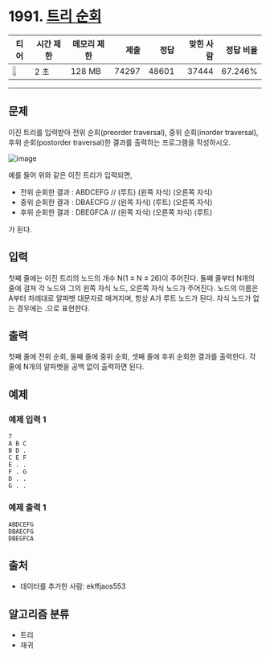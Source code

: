 # 1991. [트리 순회](https://www.acmicpc.net/problem/1991)

| 티어 | 시간 제한 | 메모리 제한 | 제출 | 정답 | 맞힌 사람 | 정답 비율 |
|---|---|---|---:|---:|---:|---:|
| <img src="https://static.solved.ac/tier_small/10.svg" width="50%" /> | 2 초 | 128 MB | 74297 | 48601 | 37444 | 67.246% |

---

## 문제

이진 트리를 입력받아 전위 순회(preorder traversal), 중위 순회(inorder traversal), 후위 순회(postorder traversal)한 결과를 출력하는 프로그램을 작성하시오.

![image](https://www.acmicpc.net/JudgeOnline/upload/201007/trtr.png)

예를 들어 위와 같은 이진 트리가 입력되면,

- 전위 순회한 결과 : ABDCEFG // (루트) (왼쪽 자식) (오른쪽 자식)
- 중위 순회한 결과 : DBAECFG // (왼쪽 자식) (루트) (오른쪽 자식)
- 후위 순회한 결과 : DBEGFCA // (왼쪽 자식) (오른쪽 자식) (루트)

가 된다.

## 입력

첫째 줄에는 이진 트리의 노드의 개수 N(1 ≤ N ≤ 26)이 주어진다. 둘째 줄부터 N개의 줄에 걸쳐 각 노드와 그의 왼쪽 자식 노드, 오른쪽 자식 노드가 주어진다. 노드의 이름은 A부터 차례대로 알파벳 대문자로 매겨지며, 항상 A가 루트 노드가 된다. 자식 노드가 없는 경우에는 .으로 표현한다.

## 출력

첫째 줄에 전위 순회, 둘째 줄에 중위 순회, 셋째 줄에 후위 순회한 결과를 출력한다. 각 줄에 N개의 알파벳을 공백 없이 출력하면 된다.

## 예제

### 예제 입력 1

```
7
A B C
B D .
C E F
E . .
F . G
D . .
G . .
```

### 예제 출력 1

```
ABDCEFG
DBAECFG
DBEGFCA
```

## 출처

- 데이터를 추가한 사람: ekffjaos553

## 알고리즘 분류

- 트리
- 재귀

